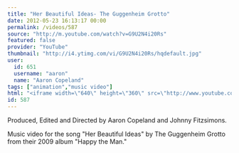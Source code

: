 ```yaml
---
title: "Her Beautiful Ideas- The Guggenheim Grotto"
date: 2012-05-23 16:13:17 00:00
permalink: /videos/587
source: "http://m.youtube.com/watch?v=G9U2N4i20Rs"
featured: false
provider: "YouTube"
thumbnail: "http://i4.ytimg.com/vi/G9U2N4i20Rs/hqdefault.jpg"
user:
  id: 651
  username: "aaron"
  name: "Aaron Copeland"
tags: ["animation","music video"]
html: "<iframe width=\"640\" height=\"360\" src=\"http://www.youtube.com/embed/G9U2N4i20Rs?wmode=transparent&fs=1&feature=oembed\" frameborder=\"0\" allowfullscreen></iframe>"
id: 587
---
```


Produced, Edited and Directed by Aaron Copeland and Johnny Fitzsimons.

Music video for the song "Her Beautiful Ideas" by The Guggenheim Grotto from their 2009 album "Happy the Man."